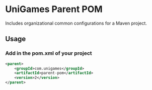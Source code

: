 # UniGames Parent POM

Includes organizational common configurations for a Maven project.

## Usage
    
### Add <parent> in the pom.xml of your project

```xml
<parent>
    <groupId>com.unigames</groupId>
    <artifactId>parent-pom</artifactId>
    <version>2</version>
</parent>
```
